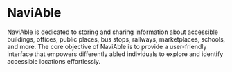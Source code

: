 # NaviAble
 NaviAble is dedicated to storing and sharing information about  accessible buildings, offices, public places, bus stops, railways, marketplaces, schools, and more.  The core objective of NaviAble is to provide a user-friendly interface that empowers differently abled individuals to explore and identify accessible locations effortlessly.
